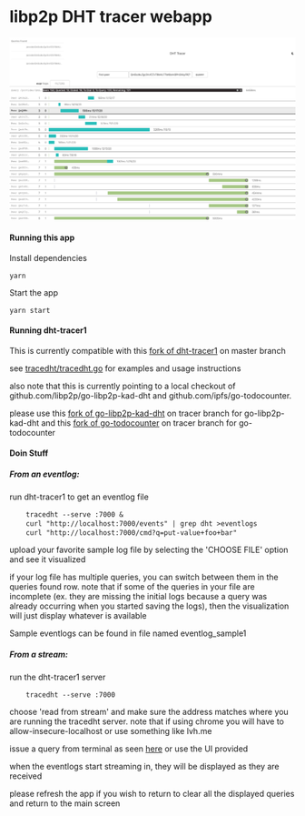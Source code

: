 # libp2p DHT tracer webapp

![screenshot](img/dht-tracer-screenshot.png?raw=true)

#### Running this app

Install dependencies

```
yarn
```

Start the app

```
yarn start
```

#### Running dht-tracer1

This is currently compatible with this [fork of dht-tracer1](https://github.com/mplaza/dht-tracer1) on master branch

see [tracedht/tracedht.go](https://github.com/libp2p/dht-tracer1/blob/master/tracedht/tracedht.go) for examples and usage instructions

also note that this is currently pointing to a local checkout of github.com/libp2p/go-libp2p-kad-dht and github.com/ipfs/go-todocounter.

please use this [fork of go-libp2p-kad-dht](https://github.com/mplaza/go-libp2p-kad-dht) on tracer branch for go-libp2p-kad-dht and this [fork of go-todocounter](https://github.com/mplaza/go-todocounter) on tracer branch for go-todocounter

#### Doin Stuff

##### From an eventlog:

run dht-tracer1 to get an eventlog file

```
    tracedht --serve :7000 &
    curl "http://localhost:7000/events" | grep dht >eventlogs
    curl "http://localhost:7000/cmd?q=put-value+foo+bar"
```

upload your favorite sample log file by selecting the 'CHOOSE FILE' option and see it visualized

if your log file has multiple queries, you can switch between them in the queries found row. note that if some of the queries in your file are incomplete (ex. they are missing the initial logs because a query was already occurring when you started saving the logs), then the visualization will just display whatever is available

Sample eventlogs can be found in file named eventlog_sample1

##### From a stream:

run the dht-tracer1 server

```
    tracedht --serve :7000
```

choose 'read from stream' and make sure the address matches where you are running the tracedht server. note that if using chrome you will have to allow-insecure-localhost or use something like lvh.me

issue a query from terminal as seen [here](https://github.com/libp2p/dht-tracer1/blob/master/tracedht/tracedht.go) or use the UI provided

when the eventlogs start streaming in, they will be displayed as they are received

please refresh the app if you wish to return to clear all the displayed queries and return to the main screen
